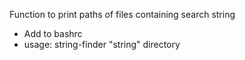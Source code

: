 Function to print paths of files containing search string

- Add to bashrc
- usage: string-finder "string" directory

